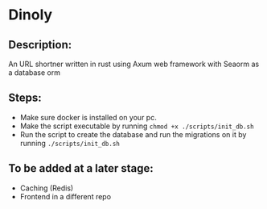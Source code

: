 # Dinoly


## Description:

An URL shortner written in rust using Axum web framework with Seaorm as a database orm

## Steps: 

- Make sure docker is installed on your pc.
- Make the script executable by running `chmod +x ./scripts/init_db.sh`
- Run the script to create the database and run the migrations on it by running `./scripts/init_db.sh`

## To be added at a later stage:

- Caching (Redis)
- Frontend in a different repo
